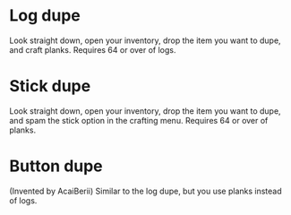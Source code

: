 # Log dupe
Look straight down, open your inventory, drop the item you want to dupe, and craft planks. Requires 64 or over of logs.
# Stick dupe
Look straight down, open your inventory, drop the item you want to dupe, and spam the stick option in the crafting menu. Requires 64 or over of planks.
# Button dupe
(Invented by AcaiBerii) Similar to the log dupe, but you use planks instead of logs.
